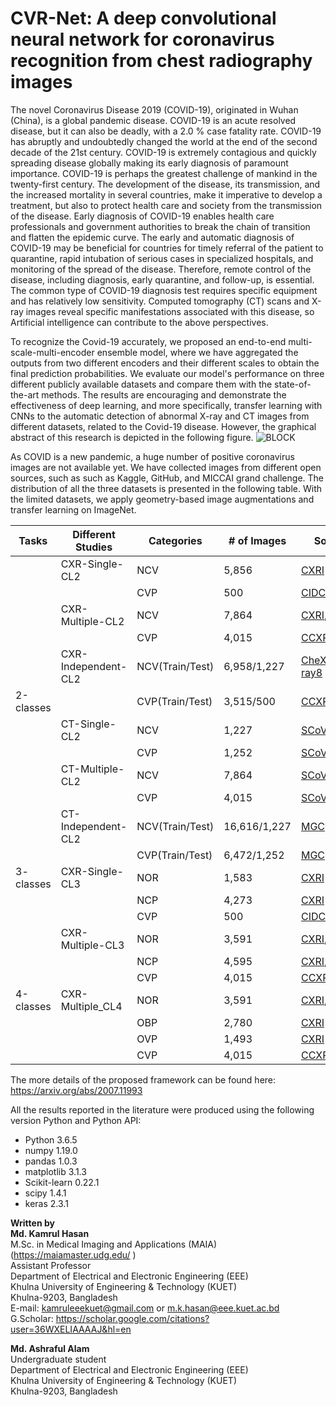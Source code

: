 # CVR-Net: A deep convolutional neural network for coronavirus recognition from chest radiography images

The novel Coronavirus Disease 2019 (COVID-19), originated in Wuhan (China), is a global pandemic disease. COVID-19 is an acute resolved disease, but it can also be deadly, with a 2.0 % case fatality rate. COVID-19 has abruptly and undoubtedly changed the world at the end of the second decade of the 21st century. COVID-19 is extremely contagious and quickly spreading disease globally making its early diagnosis of paramount importance. COVID-19 is perhaps the greatest challenge of mankind in the twenty-first century. The development of the disease, its transmission, and the increased mortality in several countries, make it imperative to develop a treatment, but also to protect health care and society from the transmission of the disease. Early diagnosis of COVID-19 enables health care professionals and government authorities to break the chain of transition and flatten the epidemic curve. The early and automatic diagnosis of COVID-19 may be beneficial for countries for timely referral of the patient to quarantine, rapid intubation of serious cases in specialized hospitals, and monitoring of the spread of the disease. Therefore, remote control of the disease, including diagnosis, early quarantine, and follow-up, is essential. The common type of COVID-19 diagnosis test requires specific equipment and has relatively low sensitivity. Computed tomography (CT) scans and X-ray images reveal specific manifestations associated with this disease, so Artificial intelligence can contribute to the above perspectives. 

To recognize the Covid-19 accurately, we proposed an end-to-end multi-scale-multi-encoder ensemble model, where we have aggregated the outputs from two different encoders and their different scales to obtain the final prediction probabilities. We evaluate our model's performance on three different publicly available datasets and compare them with the state-of-the-art methods. The results are encouraging and demonstrate the effectiveness of deep learning, and more specifically, transfer learning with CNNs to the automatic detection of abnormal X-ray and CT images from different datasets, related to the Covid-19 disease. However, the graphical abstract of this research is depicted in the following figure. 
![BLOCK](https://user-images.githubusercontent.com/32570071/87485156-edaabc80-c659-11ea-82f2-4540258af049.png) 

As COVID is a new pandemic, a huge number of positive coronavirus images are not available yet. We have collected images from different open sources, such as such as Kaggle, GitHub, and MICCAI grand challenge. The distribution of all the three datasets is presented in the following table. With the limited datasets, we apply geometry-based image augmentations and transfer learning on ImageNet. 

| Tasks 	| Different Studies 	| Categories 	| # of Images 	| Source References 	| Modality 	|
|-	|-	|-	|-	|-	|-	|
|  	| CXR-Single-CL2 	| NCV 	| 5,856 	| [CXRI](https://www.kaggle.com/paultimothymooney/chest-xray-pneumonia) 	| X-ray 	|
|  	|  	| CVP 	| 500 	| [CIDC](https://github.com/ieee8023/covid-chestxray-dataset) 	| X-ray 	|
|  	| CXR-Multiple-CL2 	| NCV 	| 7,864 	| [CXRI](https://www.kaggle.com/paultimothymooney/chest-xray-pneumonia),[ChestX-ray8](https://nihcc.app.box.com/v/ChestXray-NIHCC) 	| X-ray 	|
|  	|  	| CVP 	| 4,015 	| [CCXRI](https://www.sirm.org/category/senza-categoria/),[CIDC](https://github.com/ieee8023/covid-chestxray-dataset),[PadChest](https://bimcv.cipf.es/bimcv-projects/padchest/) 	| X-ray 	|
|  	| CXR- Independent-CL2 	| NCV(Train/Test) 	| 6,958/1,227 	| [CheXpert](https://github.com/stanfordmlgroup/chexpert-labeler)+[CXRI](https://www.kaggle.com/paultimothymooney/chest-xray-pneumonia)/[ChestX-ray8](https://nihcc.app.box.com/v/ChestXray-NIHCC) 	| X-ray 	|
| 2-classes 	|  	| CVP(Train/Test) 	| 3,515/500 	| [CCXRI](https://www.sirm.org/category/senza-categoria/covid-19/)+[PadChest](https://bimcv.cipf.es/bimcv-projects/padchest/)/[CIDC](https://github.com/ieee8023/covid-chestxray-dataset) 	| X-ray 	|
|  	| CT-Single-CL2 	| NCV 	| 1,227 	| [SCoV](https://www.kaggle.com/plameneduardo/sarscov2-ctscan-datasetand) 	| CT 	|
|  	|  	| CVP 	| 1,252 	| [SCoV](https://www.kaggle.com/plameneduardo/sarscov2-ctscan-datasetand) 	| CT 	|
|  	| CT-Multiple-CL2 	| NCV 	| 7,864 	| [SCoV](https://www.kaggle.com/plameneduardo/sarscov2-ctscan-datasetand),[CCII](https://nihcc.app.box.com/v/ChestXray-NIHCC),[MGC](https://github.com/UCSD-AI4H/COVID-CT) 	| CT 	|
|  	|  	| CVP 	| 4,015 	| [SCoV](https://www.kaggle.com/plameneduardo/sarscov2-ctscan-dataset),[CCII](https://nihcc.app.box.com/v/ChestXray-NIHCC),[MGC](https://github.com/UCSD-AI4H/COVID-CT) 	| CT 	|
|  	| CT-Independent-CL2 	| NCV(Train/Test) 	| 16,616/1,227 	| [MGC](https://github.com/UCSD-AI4H/COVID-CT)+[CCII](https://nihcc.app.box.com/v/ChestXray-NIHCC)+[iCTCF](http://ictcf.biocuckoo.cn/)/[SCoV](https://www.kaggle.com/plameneduardo/sarscov2-ctscan-dataset) 	| CT 	|
|  	|  	| CVP(Train/Test) 	| 6,472/1,252 	| [MGC](https://github.com/UCSD-AI4H/COVID-CT)+[CCII](https://nihcc.app.box.com/v/ChestXray-NIHCC)+[iCTCF](http://ictcf.biocuckoo.cn/)/[SCoV](https://www.kaggle.com/plameneduardo/sarscov2-ctscan-dataset) 	| CT 	|
| 3- classes 	| CXR-Single-CL3 	| NOR 	| 1,583 	| [CXRI](https://www.kaggle.com/paultimothymooney/chest-xray-pneumonia) 	| X-ray 	|
|  	|  	| NCP 	| 4,273 	| [CXRI](https://www.kaggle.com/paultimothymooney/chest-xray-pneumonia) 	| X-ray 	|
|  	|  	| CVP 	| 500 	| [CIDC](https://github.com/ieee8023/covid-chestxray-dataset) 	| X-ray 	|
|  	| CXR-Multiple-CL3 	| NOR 	| 3,591 	| [CXRI](https://www.kaggle.com/paultimothymooney/chest-xray-pneumonia),[ChestX-ray8](https://nihcc.app.box.com/v/ChestXray-NIHCC) 	| X-ray 	|
|  	|  	| NCP 	| 4,595 	| [CXRI](https://www.kaggle.com/paultimothymooney/chest-xray-pneumonia),[ChestX-ray8](https://nihcc.app.box.com/v/ChestXray-NIHCC) 	| X-ray 	|
|  	|  	| CVP 	| 4,015 	| [CCXRI](https://www.sirm.org/category/senza-categoria/covid-19/),[CIDC](https://github.com/ieee8023/covid-chestxray-dataset),[PadChest](https://bimcv.cipf.es/bimcv-projects/padchest/) 	| X-ray 	|
| 4-classes 	| CXR-Multiple_CL4 	| NOR 	| 3,591 	| [CXRI](https://www.kaggle.com/paultimothymooney/chest-xray-pneumonia),[ChestX-ray8](https://nihcc.app.box.com/v/ChestXray-NIHCC) 	| X-ray 	|
|  	|  	| OBP 	| 2,780 	| [CXRI](https://www.kaggle.com/paultimothymooney/chest-xray-pneumonia) 	| X-ray 	|
|  	|  	| OVP 	| 1,493 	| [CXRI](https://www.kaggle.com/paultimothymooney/chest-xray-pneumonia) 	| X-ray 	|
|  	|  	| CVP 	| 4,015 	| [CCXRI](https://www.sirm.org/category/senza-categoria/covid-19/),[CIDC](https://github.com/ieee8023/covid-chestxray-dataset),[PadChest](https://bimcv.cipf.es/bimcv-projects/padchest/) 	| X-ray 	|


The more details of the proposed framework can be found here: <br>
https://arxiv.org/abs/2007.11993


All the results reported in the literature were produced using the following version Python and Python API:

<ul>
    <li>Python 3.6.5</li>
    <li>numpy 1.19.0</li>
    <li>pandas 1.0.3</li>
    <li>matplotlib 3.1.3</li>
    <li>Scikit-learn 0.22.1</li>
    <li>scipy 1.4.1</li>
    <li>keras 2.3.1</li>
   
</ul>


**Written by**<br>
**Md. Kamrul Hasan**  <br>
M.Sc. in Medical Imaging and Applications (MAIA)(https://maiamaster.udg.edu/ ) <br>
Assistant Professor <br>
Department of Electrical and Electronic Engineering (EEE) <br>
Khulna University of Engineering & Technology (KUET) <br>
Khulna-9203, Bangladesh <br>
E-mail: kamruleeekuet@gmail.com or m.k.hasan@eee.kuet.ac.bd<br>
G.Scholar: https://scholar.google.com/citations?user=36WXELIAAAAJ&hl=en



**Md. Ashraful Alam**  <br>
Undergraduate student <br>
Department of Electrical and Electronic Engineering (EEE) <br>
Khulna University of Engineering & Technology (KUET) <br>
Khulna-9203, Bangladesh <br>
